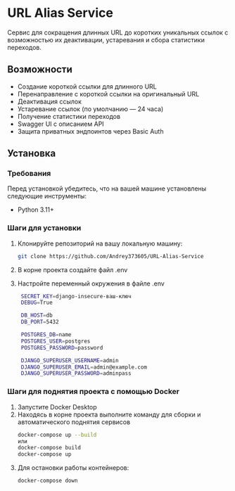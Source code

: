 # URL Alias Service

Сервис для сокращения длинных URL до коротких уникальных ссылок с возможностью их деактивации, устаревания и сбора статистики переходов.

## Возможности

- Создание короткой ссылки для длинного URL
- Перенаправление с короткой ссылки на оригинальный URL
- Деактивация ссылок
- Устаревание ссылок (по умолчанию — 24 часа)
- Получение статистики переходов
- Swagger UI с описанием API
- Защита приватных эндпоинтов через Basic Auth

## Установка

### Требования

Перед установкой убедитесь, что на вашей машине установлены следующие инструменты:

- Python 3.11+

### Шаги для установки

1. Клонируйте репозиторий на вашу локальную машину:

   ```bash
   git clone https://github.com/Andrey373605/URL-Alias-Service
   
2. В корне проекта создайте файл .env

3. Настройте переменный окружения в файле .env
   ```bash
    SECRET_KEY=django-insecure-ваш-ключ
    DEBUG=True

    DB_HOST=db
    DB_PORT=5432

    POSTGRES_DB=name
    POSTGRES_USER=postgres
    POSTGRES_PASSWORD=password

    DJANGO_SUPERUSER_USERNAME=admin
    DJANGO_SUPERUSER_EMAIL=admin@example.com
    DJANGO_SUPERUSER_PASSWORD=adminpass

### Шаги для поднятия проекта с помощью Docker
1. Запустите Docker Desktop 
2. Находясь в корне проекта выполните команду для сборки и автоматического поднятия сервисов
   ```bash
   docker-compose up --build
   или 
   docker-compose build
   docker-compose up
3. Для остановки работы контейнеров:
   ```bash
   docker-compose down